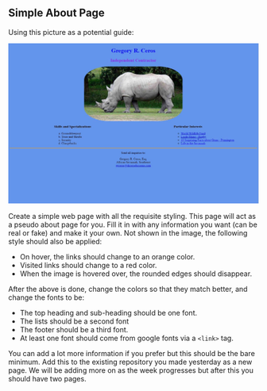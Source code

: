 ## Simple About Page

Using this picture as a potential guide: 

![about.jpg](./about.jpg)

Create a simple web page with all the requisite styling. This page will act as a pseudo about page for you. Fill it in with any information you want (can be real or fake) and make it your own. Not shown in the image, the following style should also be applied:
* On hover, the links should change to an orange color.
* Visited links should change to a red color.
* When the image is hovered over, the rounded edges should disappear.

After the above is done, change the colors so that they match better, and change the fonts to be:
* The top heading and sub-heading should be one font.
* The lists should be a second font
* The footer should be a third font.
* At least one font should come from google fonts via a `<link>` tag.

You can add a lot more information if you prefer but this should be the bare minimum. Add this to the existing repository you made yesterday as a new page. We will be adding more on as the week progresses but after this you should have two pages.